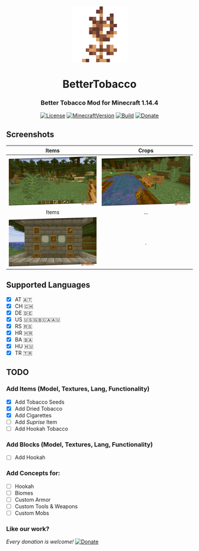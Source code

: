 <div align="center">
    <br />
    <img style="image-rendering: pixelated; image-rendering: crisp-edges; image-rendering: -moz-crisp-edges;" src="./etc/tobacco_plant7@512.png" alt="Raw Tobacco" width="150"/>
    <h1>BetterTobacco</h1>
    <h3>Better Tobacco Mod for Minecraft 1.14.4</h3>
</div>

<div align="center">

[![License](https://img.shields.io/badge/license-LGPL-brightgreen.svg)](https://github.com/AlexanderBrenner/BetterTobaccoMod/blob/master/LICENSE.txt)
[![MinecraftVersion](https://img.shields.io/static/v1?label=Minecraft&message=1.14.4&color=brightgreen)](http://files.minecraftforge.net/)
[![Build](https://github.com/AlexanderBrenner/BetterTobaccoMod/workflows/Java%20CI%20with%20Gradle/badge.svg?branch=master)](https://github.com/AlexanderBrenner/BetterTobaccoMod/actions)
[![Donate](https://img.shields.io/badge/Donate-Paypal-blue)](https://www.paypal.com/cgi-bin/webscr?cmd=_donations&business=a.reinhardbrenner%40gmail.com&item_name=Development+of+BetterTobaccoMod&currency_code=EUR&source=url)

</div>

## Screenshots

Items            |  Crops
:-------------------------:|:-------------------------:
![General](etc/V0.0.1/prev1.jpg)  |  ![General](etc/V0.0.1/prev2.jpg)
Items                | ...
![General](etc/V0.0.1/prev3.jpg) | .


## Supported Languages
- [x] AT 🇦🇹
- [x] CH 🇨🇭
- [x] DE 🇩🇪
- [x] US 🇺🇸🇬🇧🇨🇦🇦🇺
- [x] RS 🇷🇸
- [x] HR 🇭🇷
- [x] BA 🇧🇦
- [x] HU 🇭🇺
- [x] TR 🇹🇷

## TODO

### Add Items (Model, Textures, Lang, Functionality)
- [x] Add Tobacco Seeds
- [x] Add Dried Tobacco
- [x] Add Cigarettes
- [ ] Add *Suprise* Item
- [ ] Add Hookah Tobacco

### Add Blocks (Model, Textures, Lang, Functionality)
- [ ] Add Hookah

### Add Concepts for:
- [ ] Hookah
- [ ] Biomes
- [ ] Custom Armor
- [ ] Custom Tools & Weapons
- [ ] Custom Mobs

### Like our work?

*Every donation is welcome!*
[![Donate](https://img.shields.io/badge/Donate-Paypal-blue)](https://www.paypal.com/cgi-bin/webscr?cmd=_donations&business=a.reinhardbrenner%40gmail.com&item_name=Development+of+BetterTobaccoMod&currency_code=EUR&source=url)
